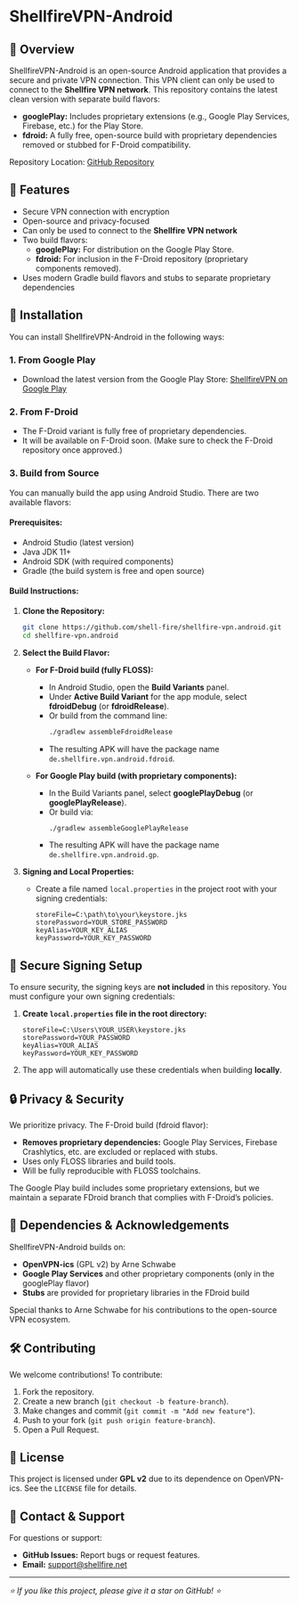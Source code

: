 # ShellfireVPN-Android

## 🚀 Overview

ShellfireVPN-Android is an open-source Android application that provides a secure and private VPN connection. This VPN client can only be used to connect to the **Shellfire VPN network**. This repository contains the latest clean version with separate build flavors:
- **googlePlay:** Includes proprietary extensions (e.g., Google Play Services, Firebase, etc.) for the Play Store.
- **fdroid:** A fully free, open-source build with proprietary dependencies removed or stubbed for F-Droid compatibility.

Repository Location: [GitHub Repository](https://github.com/shell-fire/shellfire-vpn.android/tree/main/app)

## 📌 Features

- Secure VPN connection with encryption
- Open-source and privacy-focused
- Can only be used to connect to the **Shellfire VPN network**
- Two build flavors:
  - **googlePlay:** For distribution on the Google Play Store.
  - **fdroid:** For inclusion in the F-Droid repository (proprietary components removed).
- Uses modern Gradle build flavors and stubs to separate proprietary dependencies

## 👥 Installation

You can install ShellfireVPN-Android in the following ways:

### **1. From Google Play**

- Download the latest version from the Google Play Store: [ShellfireVPN on Google Play](https://play.google.com/store/apps/details?id=de.shellfire.vpn.android)

### **2. From F-Droid**

- The F-Droid variant is fully free of proprietary dependencies.  
- It will be available on F-Droid soon. (Make sure to check the F-Droid repository once approved.)

### **3. Build from Source**

You can manually build the app using Android Studio. There are two available flavors:

#### **Prerequisites:**
- Android Studio (latest version)
- Java JDK 11+
- Android SDK (with required components)
- Gradle (the build system is free and open source)

#### **Build Instructions:**

1. **Clone the Repository:**
   ```bash
   git clone https://github.com/shell-fire/shellfire-vpn.android.git
   cd shellfire-vpn.android
   ```

2. **Select the Build Flavor:**

   - **For F-Droid build (fully FLOSS):**
     - In Android Studio, open the **Build Variants** panel.
     - Under **Active Build Variant** for the app module, select **fdroidDebug** (or **fdroidRelease**).
     - Or build from the command line:
       ```bash
       ./gradlew assembleFdroidRelease
       ```
     - The resulting APK will have the package name `de.shellfire.vpn.android.fdroid`.

   - **For Google Play build (with proprietary components):**
     - In the Build Variants panel, select **googlePlayDebug** (or **googlePlayRelease**).
     - Or build via:
       ```bash
       ./gradlew assembleGooglePlayRelease
       ```
     - The resulting APK will have the package name `de.shellfire.vpn.android.gp`.

3. **Signing and Local Properties:**
   - Create a file named `local.properties` in the project root with your signing credentials:
     ```
     storeFile=C:\path\to\your\keystore.jks
     storePassword=YOUR_STORE_PASSWORD
     keyAlias=YOUR_KEY_ALIAS
     keyPassword=YOUR_KEY_PASSWORD
     ```

## 🔐 Secure Signing Setup

To ensure security, the signing keys are **not included** in this repository. You must configure your own signing credentials:

1. **Create `local.properties` file in the root directory:**
   ```
   storeFile=C:\Users\YOUR_USER\keystore.jks
   storePassword=YOUR_PASSWORD
   keyAlias=YOUR_ALIAS
   keyPassword=YOUR_KEY_PASSWORD
   ```
2. The app will automatically use these credentials when building **locally**.

## 🔒 Privacy & Security

We prioritize privacy. The F-Droid build (fdroid flavor):
- **Removes proprietary dependencies:** Google Play Services, Firebase Crashlytics, etc. are excluded or replaced with stubs.
- Uses only FLOSS libraries and build tools.
- Will be fully reproducible with FLOSS toolchains.

The Google Play build includes some proprietary extensions, but we maintain a separate FDroid branch that complies with F-Droid’s policies.

## 🐝 Dependencies & Acknowledgements

ShellfireVPN-Android builds on:
- **OpenVPN-ics** (GPL v2) by Arne Schwabe
- **Google Play Services** and other proprietary components (only in the googlePlay flavor)
- **Stubs** are provided for proprietary libraries in the FDroid build

Special thanks to Arne Schwabe for his contributions to the open-source VPN ecosystem.

## 🛠 Contributing

We welcome contributions! To contribute:
1. Fork the repository.
2. Create a new branch (`git checkout -b feature-branch`).
3. Make changes and commit (`git commit -m "Add new feature"`).
4. Push to your fork (`git push origin feature-branch`).
5. Open a Pull Request.

## 📝 License

This project is licensed under **GPL v2** due to its dependence on OpenVPN-ics. See the `LICENSE` file for details.

## 💌 Contact & Support

For questions or support:
- **GitHub Issues:** Report bugs or request features.
- **Email:** [support@shellfire.net](mailto:support@shellfire.net)

---

*⭐ If you like this project, please give it a star on GitHub! ⭐*

